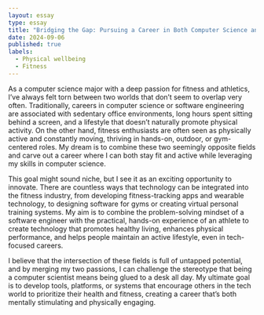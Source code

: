 ```yaml
---
layout: essay
type: essay
title: "Bridging the Gap: Pursuing a Career in Both Computer Science and Fitness"
date: 2024-09-06
published: true
labels:
  - Physical wellbeing
  - Fitness
---
```


As a computer science major with a deep passion for fitness and athletics, I’ve always felt torn between two worlds that don’t seem to overlap very often. Traditionally, careers in computer science or software engineering are associated with sedentary office environments, long hours spent sitting behind a screen, and a lifestyle that doesn’t naturally promote physical activity. On the other hand, fitness enthusiasts are often seen as physically active and constantly moving, thriving in hands-on, outdoor, or gym-centered roles. My dream is to combine these two seemingly opposite fields and carve out a career where I can both stay fit and active while leveraging my skills in computer science.

This goal might sound niche, but I see it as an exciting opportunity to innovate. There are countless ways that technology can be integrated into the fitness industry, from developing fitness-tracking apps and wearable technology, to designing software for gyms or creating virtual personal training systems. My aim is to combine the problem-solving mindset of a software engineer with the practical, hands-on experience of an athlete to create technology that promotes healthy living, enhances physical performance, and helps people maintain an active lifestyle, even in tech-focused careers.

I believe that the intersection of these fields is full of untapped potential, and by merging my two passions, I can challenge the stereotype that being a computer scientist means being glued to a desk all day. My ultimate goal is to develop tools, platforms, or systems that encourage others in the tech world to prioritize their health and fitness, creating a career that’s both mentally stimulating and physically engaging.
